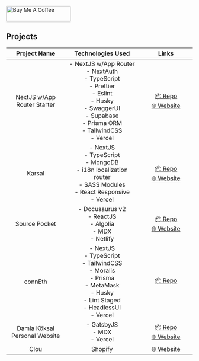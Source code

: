 <a href="https://www.buymeacoffee.com/damlakoksal" target="_blank"><img src="https://www.buymeacoffee.com/assets/img/custom_images/orange_img.png" alt="Buy Me A Coffee" style="height: 41px !important;width: 174px !important;box-shadow: 0px 3px 2px 0px rgba(190, 190, 190, 0.5) !important;-webkit-box-shadow: 0px 3px 2px 0px rgba(190, 190, 190, 0.5) !important;" ></a>

## Projects

|           Project Name<img width="441" height="1">           | Technologies Used        <img width="441" height="1">                                                                                               |        Links  <img width="441" height="1">     |
|:--------------------------------:|:-------------------------------------------------------------------------------------------------------------------------:|:-------------------:|
|       NextJS w/App Router Starter       | - NextJS w/App Router<br>- NextAuth<br>- TypeScript<br>- Prettier<br>- Eslint<br>- Husky<br>- SwaggerUI<br>- Supabase<br>- Prisma ORM<br>- TailwindCSS<br>- Vercel | [📦 Repo](https://github.com/damla/nextjs-w-app-directory-starter)<br>[🌐 Website](https://nextjs-w-app-directory-starter.vercel.app/) |
|              Karsal              | - NextJS<br>- TypeScript<br>- MongoDB<br>- i18n localization router<br>- SASS Modules<br>- React Responsive<br>- Vercel | [📦 Repo](https://github.com/damla/karsal)<br>[🌐 Website](https://karsal.vercel.app) |
|           Source Pocket          | - Docusaurus v2<br>- ReactJS<br>- Algolia<br>- MDX<br>- Netlify                                                                     |       [📦 Repo](https://github.com/Source-Pocket/source-pocket)<br>[🌐 Website](https://sourcepocket.io)      |
|             connEth             | - NextJS<br>- TypeScript<br>- TailwindCSS<br>- Moralis<br>- Prisma<br>- MetaMask<br>- Husky<br>- Lint Staged<br>- HeadlessUI<br>- Vercel                                       |       [📦 Repo](https://github.com/damla/connEth)      |
| Damla Köksal<br>Personal Website | - GatsbyJS<br>- MDX<br>- Vercel                                                                                         |       [📦 Repo](https://github.com/damla/damlakoksal-blog)<br>[🌐 Website](https://damlakoksal.com)      |
|               Clou               | Shopify                                                                                                                 | [🌐 Website](https://clou.shop) |
<br>
